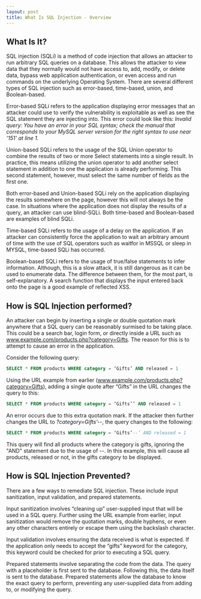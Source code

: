 ```yaml
---
layout: post
title: What Is SQL Injection - Overview
---
```


## What Is It?
SQL injection (SQLi) is a method of code injection that allows an attacker to run arbitrary SQL queries on a database. This allows the attacker to view data that they normally would not have access to, add, modify, or delete data, bypass web application authentication, or even access and run commands on the underlying Operating System. There are several different types of SQL injection such as error-based, time-based, union, and Boolean-based. 

Error-based SQLi refers to the application displaying error messages that an attacker could use to verify the vulnerability is exploitable as well as see the SQL statement they are injecting into. This error could look like this: *Invalid query: You have an error in your SQL syntax; check the manual that corresponds to your MySQL server version for the right syntax to use near '151' at line 1.*

Union-based SQLi refers to the usage of the SQL Union operator to combine the results of two or more Select statements into a single result. In practice, this means utilizing the union operator to add another select statement in addition to one the application is already performing. This second statement, however, must select the same number of fields as the first one.

Both error-based and Union-based SQLi rely on the application displaying the results somewhere on the page, however this will not always be the case. In situations where the application does not display the results of a query, an attacker can use blind-SQLi. Both time-based and Boolean-based are examples of blind SQLi.

Time-based SQLi refers to the usage of a delay on the application. If an attacker can consistently force the application to wait an arbitrary amount of time with the use of SQL operators such as waitfor in MSSQL or sleep in MYSQL, time-based SQLi has occurred.

Boolean-based SQLi refers to the usage of true/false statements to infer information. Although, this is a slow attack, it is still dangerous as it can be used to enumerate data.
The difference between them, for the most part, is self-explanatory. A search function that displays the input entered back onto the page is a good example of reflected XSS. 

## How is SQL Injection performed?
An attacker can begin by inserting a single or double quotation mark anywhere that a SQL query can be reasonably surmised to be taking place. This could be a search bar, login form, or directly inside a URL such as www.example.com/products.php?category=Gifts. The reason for this is to attempt to cause an error in the application.

Consider the following query: 

```sql
SELECT * FROM products WHERE category = ‘Gifts’ AND released = 1
```
Using the URL example from earlier (www.example.com/products.php?category=Gifts), adding a single quote after “Gifts” in the URL changes the query to this:

```sql
SELECT * FROM products WHERE category = ‘Gifts’’ AND released = 1
```
An error occurs due to this extra quotation mark. If the attacker then further changes the URL to *?category=Gifts’--*, the query changes to the following:
```sql
SELECT * FROM products WHERE category = ‘Gifts’--’ AND released = 1
```
This query will find all products where the category is gifts, ignoring the "AND" statement due to the usage of --. In this example, this will cause all products, released or not, in the gifts category to be displayed.	

## How is SQL Injection Prevented?
There are a few ways to remediate SQL injection. These include input sanitization, input validation, and prepared statements.

Input sanitization involves “cleaning up” user-supplied input that will be used in a SQL query. Further using the URL example from earlier, input sanitization would remove the quotation marks, double hyphens, or even any other characters entirely or escape them using the backslash character.

Input validation involves ensuring the data received is what is expected. If the application only needs to accept the “gifts” keyword for the category, this keyword could be checked for prior to executing a SQL query.

Prepared statements involve separating the code from the data. The query with a placeholder is first sent to the database. Following this, the data itself is sent to the database. Prepared statements allow the database to know the exact query to perform, preventing any user-supplied data from adding to, or modifying the query.
